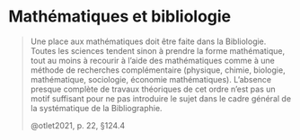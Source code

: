 # Mathématiques et bibliologie

> Une place aux mathématiques doit être faite dans la Bibliologie. Toutes les sciences tendent sinon à  prendre la forme mathématique, tout au moins à recourir à l’aide des mathématiques comme à une méthode de recherches complémentaire (physique, chimie, biologie,  mathématique, sociologie, économie mathématiques). L’absence presque complète de travaux théoriques de cet ordre n’est pas un motif suffisant pour ne pas introduire le sujet dans le cadre général de la systématique de la Bibliographie.
> 
> @otlet2021, p. 22, §124.4